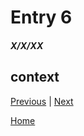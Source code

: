 # Entry 6
##### X/X/XX

## context


[Previous](entry05.md) | [Next](entry07.md)

[Home](../README.md)
